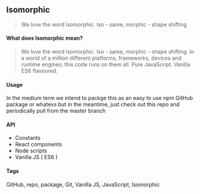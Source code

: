 ## Isomorphic

> We love the word isomorphic. Iso - same, morphic - shape shifting


#### What does Isomorphic mean?

> We love the word isomorphic. Iso - same, morphic - shape shifting. In a world of a million different platforms, frameworks, devices and runtime engines; this code runs on them all. Pure JavaScript. Vanilla ES6 flavoured.

#### Usage

In the medium term we intend to packge this as an easy to use npm GitHub 
package or whatevs but in the meantime, just check out this repo and 
periodically pull from the master branch

#### API

- Constants
- React components
- Node scripts
- Vanilla JS ( ES6 )


#### Tags

GitHub, repo, package, Git, Vanilla JS, JavaScript, Isomorphic

